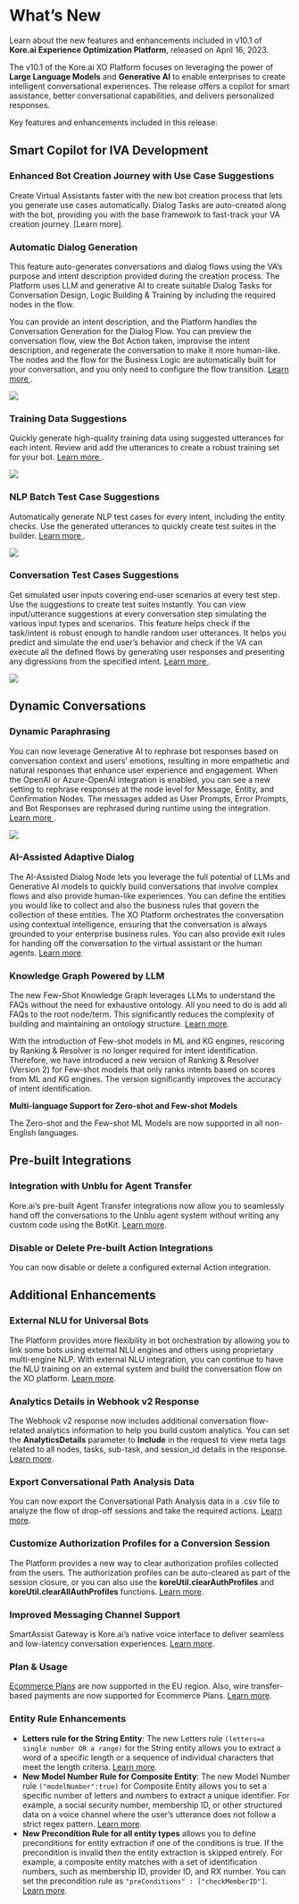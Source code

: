 
# **What’s New**

Learn about the new features and enhancements included in v10.1 of **Kore.ai Experience Optimization Platform**, released on April 16, 2023.

The v10.1 of the Kore.ai XO Platform focuses on leveraging the power of **Large Language Models** and **Generative AI** to enable enterprises to create intelligent conversational experiences. The release offers a copilot for smart assistance, better conversational capabilities, and delivers personalized responses.

Key features and enhancements included in this release:


## Smart Copilot for IVA Development


### Enhanced Bot Creation Journey with Use Case Suggestions

Create Virtual Assistants faster with the new bot creation process that lets you generate use cases automatically. Dialog Tasks are auto-created along with the bot, providing you with the base framework to fast-track your VA creation journey. [Learn more].




### Automatic Dialog Generation

This feature auto-generates conversations and dialog flows using the VA’s purpose and intent description provided during the creation process. The Platform uses LLM and generative AI to create suitable Dialog Tasks for Conversation Design, Logic Building & Training by including the required nodes in the flow.

You can provide an intent description, and the Platform handles the Conversation Generation for the Dialog Flow. You can preview the conversation flow, view the Bot Action taken, improvise the intent description, and regenerate the conversation to make it more human-like. The nodes and the flow for the Business Logic are automatically built for your conversation, and you only need to configure the flow transition. <a href="https://developer.kore.ai/docs/bots/chatbot-overview/using-the-dialog-builder-tool/#Auto-Generate_Dialog_Tasks">Learn more </a>.

<img src ="./../assets/images/autogenerate-dialog-task.gif" >





### Training Data Suggestions

Quickly generate high-quality training data using suggested utterances for each intent. Review and add the utterances to create a robust training set for your bot. <a href="https://developer.kore.ai/docs/bots/chatbot-overview/using-the-dialog-builder-tool/#Automatically_Generate_Utterance_Suggestions"> Learn more </a>.

<img src ="./../assets/images/training-suggestions.gif" >



### NLP Batch Test Case Suggestions

Automatically generate NLP test cases for every intent, including the entity checks. Use the generated utterances to quickly create test suites in the builder. <a href="https://developer.kore.ai/docs/bots/test-your-bot/batch-testing/batch-testing/#Generating_Test_Cases_Automatically"> Learn more </a>.

<img src ="./../assets/images/batch-testing.gif" >



### Conversation Test Cases Suggestions

Get simulated user inputs covering end-user scenarios at every test step. Use the suggestions to create test suites instantly. You can view input/utterance suggestions at every conversation step simulating the various input types and scenarios. This feature helps check if the task/intent is robust enough to handle random user utterances. It helps you predict and simulate the end user’s behavior and check if the VA can execute all the defined flows by generating user responses and presenting any digressions from the specified intent. <a href="https://developer.kore.ai/docs/bots/test-your-bot/create-a-test-suite/#Generated_User_Response_Suggestions"> Learn more </a>.

<img src ="./../assets/images/conv-test.gif" >


## Dynamic Conversations


### Dynamic Paraphrasing

You can now leverage Generative AI to rephrase bot responses based on conversation context and users’ emotions, resulting in more empathetic and natural responses that enhance user experience and engagement. When the OpenAI or Azure-OpenAI integration is enabled, you can see a new setting to rephrase responses at the node level for Message, Entity, and Confirmation Nodes. The messages added as User Prompts, Error Prompts, and Bot Responses are rephrased during runtime using the integration. <a href="https://developer.kore.ai/docs/bots/nlp/llm-and-generative-ai/#Dynamic_Prompt_and_Message_Rephrasing"> Learn more </a>.

<img src ="./../assets/images/rephrase-response.gif" >


### AI-Assisted Adaptive Dialog

The AI-Assisted Dialog Node lets you leverage the full potential of LLMs and Generative AI models to quickly build conversations that involve complex flows and also provide human-like experiences. You can define the entities you would like to collect and also the business rules that govern the collection of these entities. The XO Platform orchestrates the conversation using contextual intelligence, ensuring that the conversation is always grounded to your enterprise business rules. You can also provide exit rules for handing off the conversation to the virtual assistant or the human agents. <a href="https://developer.kore.ai/docs/bots/bot-builder-tool/dialog-task/ai-assisted-adaptive-dialog/"> Learn more</a>.


### Knowledge Graph Powered by LLM

The new Few-Shot Knowledge Graph leverages LLMs to understand the FAQs without the need for exhaustive ontology. All you need to do is add all FAQs to the root node/term. This significantly reduces the complexity of building and maintaining an ontology structure. [Learn more](https://developer.kore.ai/docs/bots/bot-builder-tool/knowledge-task/knowledge-ontology/#The_Few-Shot_Knowledge_Graph).

With the introduction of Few-shot models in ML and KG engines, rescoring by Ranking & Resolver is no longer required for intent identification. Therefore, we have introduced a new version of Ranking & Resolver (Version 2) for Few-shot models that only ranks intents based on scores from ML and KG engines. The version significantly improves the accuracy of intent identification.

**Multi-language Support for Zero-shot and Few-shot Models**

The Zero-shot and the Few-shot ML Models are now supported in all non-English languages.


## Pre-built Integrations


### Integration with Unblu for Agent Transfer

Kore.ai’s pre-built Agent Transfer integrations now allow you to seamlessly hand off the conversations to the Unblu agent system without writing any custom code using the BotKit. [Learn more](https://developer.kore.ai/docs/bots/channel-enablement/adding-the-unblu-channel/).


### Disable or Delete Pre-built Action Integrations

You can now disable or delete a configured external Action integration.


## Additional Enhancements


### External NLU for Universal Bots

The Platform provides more flexibility in bot orchestration by allowing you to link some bots using external NLU engines and others using proprietary multi-engine NLP. With external NLU integration, you can continue to have the NLU training on an external system and build the conversation flow on the XO platform. [Learn more](https://developer.kore.ai/integrations/external-nlu-adapters/).


### Analytics Details in Webhook v2 Response

The Webhook v2 response now includes additional conversation flow-related analytics information to help you build custom analytics. You can set the **AnalyticsDetails** parameter to **Include** in the request to view meta tags related to all nodes, tasks, sub-task, and session_id details in the response. [Learn more](https://developer.kore.ai/docs/bots/channel-enablement/adding-webhook-channel/#Webhook_V20).


### Export Conversational Path Analysis Data

You can now export the Conversational Path Analysis data in a .csv file to analyze the flow of drop-off sessions and take the required actions. [Learn more](https://developer.kore.ai/docs/bots/analyzing-your-bot/conversations-dashboard/).


### Customize Authorization Profiles for a Conversion Session

The Platform provides a new way to clear authorization profiles collected from the users. The authorization profiles can be auto-cleared as part of the session closure, or you can also use the **koreUtil.clearAuthProfiles** and **koreUtil.clearAllAuthProfiles** functions. [Learn more](https://developer.kore.ai/docs/bots/bot-settings/bot-sessions/#Manage_Sessions).


### Improved Messaging Channel Support

SmartAssist Gateway is Kore.ai’s native voice interface to deliver seamless and low-latency conversation experiences. [Learn more](https://developer.kore.ai/docs/bots/channel-enablement/adding-the-smartassist-gateway-channel/).


### Plan & Usage

[Ecommerce Plans](https://developer.kore.ai/docs/bots/bot-settings/plan-usage/plans-overview/) are now supported in the EU region. Also, wire transfer-based payments are now supported for Ecommerce Plans. [Learn more](https://developer.kore.ai/docs/bots/bot-settings/plan-usage/usage-plans/#Wire_Transfer).


### Entity Rule Enhancements



* **Letters rule for the String Entity**: The new Letters rule `(letters=a single number OR a range)` for the String entity allows you to extract a word of a specific length or a sequence of individual characters that meet the length criteria. [Learn more](https://developer.kore.ai/docs/bots/how-tos/entity-rules/#String_type_entity).
* **New Model Number Rule for Composite Entity**: The new Model Number rule `("modelNumber":true)` for Composite Entity allows you to set a specific number of letters and numbers to extract a unique identifier. For example, a social security number, membership ID, or other structured data on a voice channel where the user’s utterance does not follow a strict regex pattern. [Learn more](https://developer.kore.ai/docs/bots/how-tos/entity-rules/#Model_Number_for_Composite_entity_type).
* **New Precondition Rule for all entity types** allows you to define preconditions for entity extraction if one of the conditions is true. If the precondition is invalid then the entity extraction is skipped entirely. For example, a composite entity matches with a set of identification numbers, such as membership ID, provider ID, and RX number. You can set the precondition rule as `"preConditions" : ["checkMemberID"]`. [Learn more](https://developer.kore.ai/docs/bots/how-tos/entity-rules/#Generic_rules).
